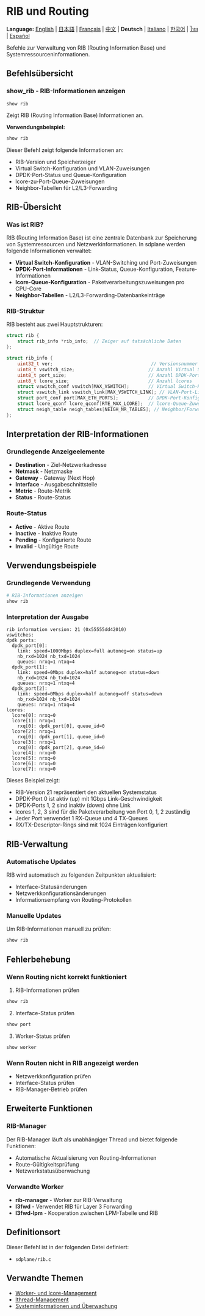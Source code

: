 # RIB und Routing

**Language:** [English](../en/routing.md) | [日本語](../ja/routing.md) | [Français](../fr/routing.md) | [中文](../zh/routing.md) | **Deutsch** | [Italiano](../it/routing.md) | [한국어](../ko/routing.md) | [ไทย](../th/routing.md) | [Español](../es/routing.md)

Befehle zur Verwaltung von RIB (Routing Information Base) und Systemressourceninformationen.

## Befehlsübersicht

### show_rib - RIB-Informationen anzeigen
```
show rib
```

Zeigt RIB (Routing Information Base) Informationen an.

**Verwendungsbeispiel:**
```bash
show rib
```

Dieser Befehl zeigt folgende Informationen an:
- RIB-Version und Speicherzeiger
- Virtual Switch-Konfiguration und VLAN-Zuweisungen
- DPDK-Port-Status und Queue-Konfiguration
- lcore-zu-Port-Queue-Zuweisungen
- Neighbor-Tabellen für L2/L3-Forwarding

## RIB-Übersicht

### Was ist RIB?
RIB (Routing Information Base) ist eine zentrale Datenbank zur Speicherung von Systemressourcen und Netzwerkinformationen. In sdplane werden folgende Informationen verwaltet:

- **Virtual Switch-Konfiguration** - VLAN-Switching und Port-Zuweisungen
- **DPDK-Port-Informationen** - Link-Status, Queue-Konfiguration, Feature-Informationen
- **lcore-Queue-Konfiguration** - Paketverarbeitungszuweisungen pro CPU-Core
- **Neighbor-Tabellen** - L2/L3-Forwarding-Datenbankeinträge

### RIB-Struktur
RIB besteht aus zwei Hauptstrukturen:

```c
struct rib {
    struct rib_info *rib_info;  // Zeiger auf tatsächliche Daten
};

struct rib_info {
    uint32_t ver;                                    // Versionsnummer
    uint8_t vswitch_size;                           // Anzahl Virtual Switches
    uint8_t port_size;                              // Anzahl DPDK-Ports
    uint8_t lcore_size;                             // Anzahl lcores
    struct vswitch_conf vswitch[MAX_VSWITCH];       // Virtual Switch-Konfiguration
    struct vswitch_link vswitch_link[MAX_VSWITCH_LINK]; // VLAN-Port-Links
    struct port_conf port[MAX_ETH_PORTS];           // DPDK-Port-Konfiguration
    struct lcore_qconf lcore_qconf[RTE_MAX_LCORE];  // lcore-Queue-Zuweisungen
    struct neigh_table neigh_tables[NEIGH_NR_TABLES]; // Neighbor/Forwarding-Tabellen
};
```

## Interpretation der RIB-Informationen

### Grundlegende Anzeigeelemente
- **Destination** - Ziel-Netzwerkadresse
- **Netmask** - Netzmaske
- **Gateway** - Gateway (Next Hop)
- **Interface** - Ausgabeschnittstelle
- **Metric** - Route-Metrik
- **Status** - Route-Status

### Route-Status
- **Active** - Aktive Route
- **Inactive** - Inaktive Route
- **Pending** - Konfigurierte Route
- **Invalid** - Ungültige Route

## Verwendungsbeispiele

### Grundlegende Verwendung
```bash
# RIB-Informationen anzeigen
show rib
```

### Interpretation der Ausgabe
```
rib information version: 21 (0x55555dd42010)
vswitches: 
dpdk ports: 
  dpdk_port[0]: 
    link: speed=1000Mbps duplex=full autoneg=on status=up
    nb_rxd=1024 nb_txd=1024
    queues: nrxq=1 ntxq=4
  dpdk_port[1]: 
    link: speed=0Mbps duplex=half autoneg=on status=down
    nb_rxd=1024 nb_txd=1024
    queues: nrxq=1 ntxq=4
  dpdk_port[2]: 
    link: speed=0Mbps duplex=half autoneg=off status=down
    nb_rxd=1024 nb_txd=1024
    queues: nrxq=1 ntxq=4
lcores: 
  lcore[0]: nrxq=0
  lcore[1]: nrxq=1
    rxq[0]: dpdk_port[0], queue_id=0
  lcore[2]: nrxq=1
    rxq[0]: dpdk_port[1], queue_id=0
  lcore[3]: nrxq=1
    rxq[0]: dpdk_port[2], queue_id=0
  lcore[4]: nrxq=0
  lcore[5]: nrxq=0
  lcore[6]: nrxq=0
  lcore[7]: nrxq=0
```

Dieses Beispiel zeigt:
- RIB-Version 21 repräsentiert den aktuellen Systemstatus
- DPDK-Port 0 ist aktiv (up) mit 1Gbps Link-Geschwindigkeit
- DPDK-Ports 1, 2 sind inaktiv (down) ohne Link
- lcores 1, 2, 3 sind für die Paketverarbeitung von Port 0, 1, 2 zuständig
- Jeder Port verwendet 1 RX-Queue und 4 TX-Queues
- RX/TX-Descriptor-Rings sind mit 1024 Einträgen konfiguriert

## RIB-Verwaltung

### Automatische Updates
RIB wird automatisch zu folgenden Zeitpunkten aktualisiert:
- Interface-Statusänderungen
- Netzwerkkonfigurationsänderungen
- Informationsempfang von Routing-Protokollen

### Manuelle Updates
Um RIB-Informationen manuell zu prüfen:
```bash
show rib
```

## Fehlerbehebung

### Wenn Routing nicht korrekt funktioniert
1. RIB-Informationen prüfen
```bash
show rib
```

2. Interface-Status prüfen
```bash
show port
```

3. Worker-Status prüfen
```bash
show worker
```

### Wenn Routen nicht in RIB angezeigt werden
- Netzwerkkonfiguration prüfen
- Interface-Status prüfen
- RIB-Manager-Betrieb prüfen

## Erweiterte Funktionen

### RIB-Manager
Der RIB-Manager läuft als unabhängiger Thread und bietet folgende Funktionen:
- Automatische Aktualisierung von Routing-Informationen
- Route-Gültigkeitsprüfung
- Netzwerkstatusüberwachung

### Verwandte Worker
- **rib-manager** - Worker zur RIB-Verwaltung
- **l3fwd** - Verwendet RIB für Layer 3 Forwarding
- **l3fwd-lpm** - Kooperation zwischen LPM-Tabelle und RIB

## Definitionsort

Dieser Befehl ist in der folgenden Datei definiert:
- `sdplane/rib.c`

## Verwandte Themen

- [Worker- und lcore-Management](worker-lcore-thread-management.md)
- [lthread-Management](lthread-management.md)
- [Systeminformationen und Überwachung](system-monitoring.md)